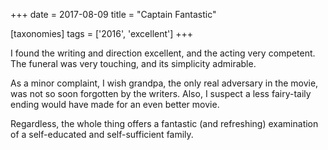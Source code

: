 +++
date = 2017-08-09
title = "Captain Fantastic"

[taxonomies]
tags = ['2016', 'excellent']
+++

I found the writing and direction excellent, and the acting very
competent. The funeral was very touching, and its simplicity admirable.

As a minor complaint, I wish grandpa, the only real adversary in the
movie, was not so soon forgotten by the writers. Also, I suspect a less
fairy-taily ending would have made for an even better movie.

Regardless, the whole thing offers a fantastic (and refreshing)
examination of a self-educated and self-sufficient family.
